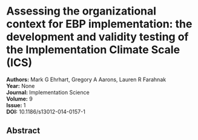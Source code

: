 # Assessing the organizational context for EBP implementation: the development and validity testing of the Implementation Climate Scale (ICS)

**Authors:** Mark G Ehrhart, Gregory A Aarons, Lauren R Farahnak  
**Year:** None  
**Journal:** Implementation Science  
**Volume:** 9  
**Issue:** 1  
**DOI:** 10.1186/s13012-014-0157-1  

## Abstract


